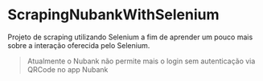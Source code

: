 # ScrapingNubankWithSelenium

Projeto de scraping utilizando Selenium a fim de aprender um pouco mais sobre a interação oferecida pelo Selenium.

>Atualmente o Nubank não permite mais o login sem autenticação via QRCode no app Nubank
